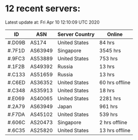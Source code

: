 # 12 recent servers:

Latest update at: Fri Apr 10 12:10:09 UTC 2020

| ID | ASN | Server Country | Online |
| -- | --- | -------------- | ------ |
| #.D09B | AS174 | United States | 84 hrs |
| #.7F1D | AS63949 | Singapore | 3545 hrs |
| #.9FC3 | AS53889 | United States | 753 hrs |
| #.1F2B | AS49392 | Russia | 13 hrs |
| #.C133 | AS51659 | Russia | 13 hrs |
| #.C6ED | AS36352 | United States | 60 hrs offline |
| #.C348 | AS35913 | United States | 18 hrs |
| #.E069 | AS40065 | United States | 2281 hrs |
| #.2A79 | AS63949 | Japan | 961 hrs |
| #.F7DA | AS45102 | United States | 539 hrs |
| #.606C | AS20473 | Singapore | 2 hrs offline |
| #.6C35 | AS25820 | United States | 13 hrs offline |

